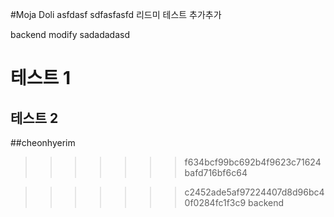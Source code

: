 #Moja Doli
asfdasf
sdfasfasfd
리드미 테스트
추가추가

backend modify
sadadadasd



# 테스트 1

## 테스트 2


##cheonhyerim


>>>>>>> f634bcf99bc692b4f9623c71624bafd716bf6c64

>>>>>>> c2452ade5af97224407d8d96bc40f0284fc1f3c9
>>>>>>> backend
